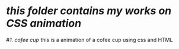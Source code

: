 # _this folder contains my works on CSS animation_
#_1. cofee cup_
  this is a animation of a cofee cup using css and HTML 
